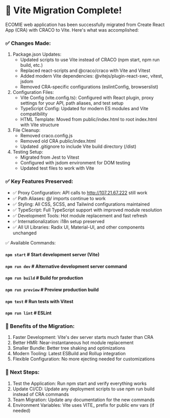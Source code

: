 # 🎉 Vite Migration Complete!

ECOMIE web application has been successfully migrated from Create React App (CRA) with CRACO to Vite. Here's what was accomplished:

### ✅ Changes Made:

1. Package.json Updates:
   *  Updated scripts to use Vite instead of CRACO (npm start, npm run build, etc.)
   *  Replaced react-scripts and @craco/craco with Vite and Vitest
   *  Added modern Vite dependencies: @vitejs/plugin-react-swc, vitest, jsdom
   *  Removed CRA-specific configurations (eslintConfig, browserslist)
2. Configuration Files:
   *  Vite Config (vite.config.ts): Configured with React plugin, proxy settings for your API, path aliases, and test setup
   *  TypeScript Config: Updated for modern ES modules and Vite compatibility
   *  HTML Template: Moved from public/index.html to root index.html with Vite structure
3. File Cleanup:
   *  Removed craco.config.js
   *  Removed old CRA public/index.html
   *  Updated .gitignore to include Vite build directory (/dist)
4. Testing Setup:
   * Migrated from Jest to Vitest
   * Configured with jsdom environment for DOM testing
   * Updated test files to work with Vite

### ✅ Key Features Preserved:

* ✅ Proxy Configuration: API calls to http://107.21.67.222 still work
* ✅ Path Aliases: @/ imports continue to work
* ✅ Styling: All CSS, SCSS, and Tailwind configurations maintained
* ✅ TypeScript: Full TypeScript support with improved module resolution
* ✅ Development Tools: Hot module replacement and fast refresh
* ✅ Internationalization: i18n setup preserved
* ✅ All UI Libraries: Radix UI, Material-UI, and other components unchanged

✅ Available Commands: 
#### `npm start`      # Start development server (Vite)
#### `npm run dev`    # Alternative development server command
#### `npm run build`  # Build for production
#### `npm run preview` # Preview production build
#### `npm test`       # Run tests with Vitest
#### `npm run lint`   # ESLint

### 🚀 Benefits of the Migration:

1. Faster Development: Vite's dev server starts much faster than CRA
2. Better HMR: Near-instantaneous hot module replacement
3. Smaller Bundle: Better tree shaking and optimizations
4. Modern Tooling: Latest ESBuild and Rollup integration
5. Flexible Configuration: No more ejecting needed for customizations

### 📝 Next Steps:

1. Test the Application: Run npm start and verify everything works
2. Update CI/CD: Update any deployment scripts to use npm run build instead of CRA commands
3. Team Migration: Update any documentation for the new commands
4. Environment Variables: Vite uses VITE_ prefix for public env vars (if needed)
